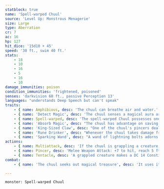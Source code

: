 ```yaml
---
statblock: true
name: 'Spell-warped Chuul'
source: 'Level Up: Monstrous Menagerie'
size: Large
type: Aberration
cr: 7
ac: 16
hp: 127
hit_dice: '15d10 + 45'
speed: '30 ft., swim 40 ft.'
stats:
    - 18
    - 10
    - 16
    - 5
    - 16
    - 10
damage_immunities: poison
condition_immunities: 'frightened, poisoned'
senses: 'darkvision 60 ft., passive Perception 13'
languages: "understands Deep Speech but can't speak"
traits:
    - { name: Amphibious, desc: 'The chuul can breathe air and water.' }
    - { name: 'Detect Magic', desc: 'The chuul senses a magical aura around any visible creature or object within 120 feet that bears magic.' }
    - { name: Spell-warped, desc: 'The spell-warped Chuul possesses one of the following traits.' }
    - { name: 'Absorb Magic', desc: "The chuul has advantage on saving throws against spells and other magical effects. Whenever the chuul successfully saves against a spell or magical effect, it magically gains 5 (1d10) temporary hit points. While these temporary hit points last, the chuul's pincer attacks deal an additional 3 (1d6) force damage." }
    - { name: 'King-Sized Claw', desc: "One of the chuul's pincers deals 18 (4d6 + 4) bludgeoning damage on a successful hit. A creature grappled by this pincer makes ability checks to escape the grapple with disadvantage." }
    - { name: 'Rune Drinker', desc: "Whenever the chuul takes damage from a magic weapon, until the start of the chuul's next turn attacks made with that weapon have disadvantage, and the chuul gains a +4 bonus to AC." }
    - { name: 'Sparking Wand', desc: "A wand of lightning bolts adorns the chuul's carapace. A creature that starts its turn within 10 feet must make a successful DC 14 Dexterity saving throw or take 7 (2d6) lightning damage. As an action, a creature within 5 feet of the chuul can grab the wand by making a successful DC 14 Athletics or Sleight of Hand check. A creature that fails this check must make a DC 14 Dexterity saving throw. On a failed save, the creature takes 7 (2d6) lightning damage and is knocked prone. On a successful save, a creature takes half damage and isn't knocked prone." }
actions:
    - { name: Multiattack, desc: 'If the chuul is grappling a creature, it uses its tentacle on that creature. It then makes two pincer attacks.' }
    - { name: Pincer, desc: 'Melee Weapon Attack: +7 to hit, reach 5 ft., one Large or smaller target. Hit: 11 (2d6 + 4) bludgeoning damage. If the target is a creature, it is grappled (escape DC 15). When carrying a grappled creature, the chuul can move at full speed. A pincer that is being used to grapple a creature can be used only to attack that creature.' }
    - { name: Tentacle, desc: 'A grappled creature makes a DC 14 Constitution saving throw. On a failure, it is paralyzed for 1 minute. The creature repeats the saving throw at the end of each of its turns, ending the paralysis on a success.' }
combat:
    - { name: 'The chuul seeks out magical treasure', desc: 'It uses its Detect Magic ability to choose the target with the most visible magic items. The chuul tries to grapple that creature and then paralyze it on the next turn. Once the chuul has at least one creature seized, it retreats, trying to carry its victim to its master.' }

---
```

```statblock
monster: Spell-warped Chuul
```
